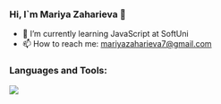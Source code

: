 ### Hi, I`m Mariya Zaharieva 👋

- 🌱 I’m currently learning JavaScript at SoftUni
- 📫 How to reach me: mariyazaharieva7@gmail.com



### Languages and Tools:

  <a href="https://skillicons.dev">
    <img src="https://skillicons.dev/icons?i=angular,bootstrap,css,express,firebase,html,js,mongodb,nodejs,postman,ts,vscode" />
  </a>







<!--
**mariyaZaharieva951/mariyaZaharieva951** is a ✨ _special_ ✨ repository because its `README.md` (this file) appears on your GitHub profile.

Here are some ideas to get you started:

- 🔭 I’m currently working on ...
- 🌱 I’m currently learning ...
- 👯 I’m looking to collaborate on ...
- 🤔 I’m looking for help with ...
- 💬 Ask me about ...
- 📫 How to reach me: ...
- 😄 Pronouns: ...
- ⚡ Fun fact: ...
-->
